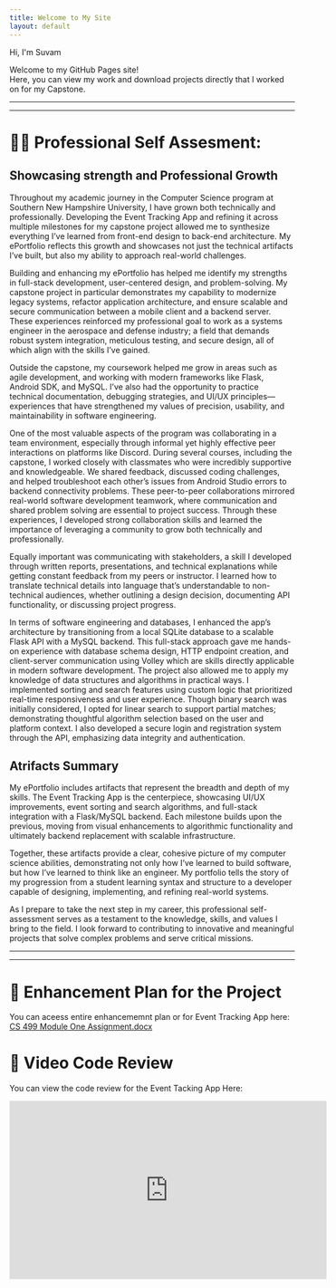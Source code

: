 ```yaml
---
title: Welcome to My Site
layout: default
---
```


Hi, I'm Suvam

Welcome to my GitHub Pages site!  
Here, you can view my work and download projects directly that I worked on for my Capstone.

---
---

# 🧑‍💻 Professional Self Assesment:

## Showcasing strength and Professional Growth
Throughout my academic journey in the Computer Science program at Southern New Hampshire University, I have grown both technically and professionally. Developing the Event Tracking App and refining it across multiple milestones for my capstone project allowed me to synthesize everything I’ve learned from front-end design to back-end architecture. My ePortfolio reflects this growth and showcases not just the technical artifacts I’ve built, but also my ability to approach real-world challenges.

Building and enhancing my ePortfolio has helped me identify my strengths in full-stack development, user-centered design, and problem-solving. My capstone project in particular demonstrates my capability to modernize legacy systems, refactor application architecture, and ensure scalable and secure communication between a mobile client and a backend server. These experiences reinforced my professional goal to work as a systems engineer in the aerospace and defense industry; a field that demands robust system integration, meticulous testing, and secure design, all of which align with the skills I’ve gained.

Outside the capstone, my coursework helped me grow in areas such as agile development, and working with modern frameworks like Flask, Android SDK, and MySQL. I’ve also had the opportunity to practice technical documentation, debugging strategies, and UI/UX principles—experiences that have strengthened my values of precision, usability, and maintainability in software engineering.

One of the most valuable aspects of the program was collaborating in a team environment, especially through informal yet highly effective peer interactions on platforms like Discord. During several courses, including the capstone, I worked closely with classmates who were incredibly supportive and knowledgeable. We shared feedback, discussed coding challenges, and helped troubleshoot each other’s issues from Android Studio errors to backend connectivity problems. These peer-to-peer collaborations mirrored real-world software development teamwork, where communication and shared problem solving are essential to project success. Through these experiences, I developed strong collaboration skills and learned the importance of leveraging a community to grow both technically and professionally.

Equally important was communicating with stakeholders, a skill I developed through written reports, presentations, and technical explanations while getting constant feedback from my peers or instructor. I learned how to translate technical details into language that’s understandable to non-technical audiences, whether outlining a design decision, documenting API functionality, or discussing project progress.

In terms of software engineering and databases, I enhanced the app’s architecture by transitioning from a local SQLite database to a scalable Flask API with a MySQL backend. This full-stack approach gave me hands-on experience with database schema design, HTTP endpoint creation, and client-server communication using Volley which are skills directly applicable in modern software development. The project also allowed me to apply my knowledge of data structures and algorithms in practical ways. I implemented sorting and search features using custom logic that prioritized real-time responsiveness and user experience. Though binary search was initially considered, I opted for linear search to support partial matches; demonstrating thoughtful algorithm selection based on the user and platform context. I also developed a secure login and registration system through the API, emphasizing data integrity and authentication.

## Atrifacts Summary
My ePortfolio includes artifacts that represent the breadth and depth of my skills. The Event Tracking App is the centerpiece, showcasing UI/UX improvements, event sorting and search algorithms, and full-stack integration with a Flask/MySQL backend. Each milestone builds upon the previous, moving from visual enhancements to algorithmic functionality and ultimately backend replacement with scalable infrastructure.

Together, these artifacts provide a clear, cohesive picture of my computer science abilities, demonstrating not only how I’ve learned to build software, but how I’ve learned to think like an engineer. My portfolio tells the story of my progression from a student learning syntax and structure to a developer capable of designing, implementing, and refining real-world systems.

As I prepare to take the next step in my career, this professional self-assessment serves as a testament to the knowledge, skills, and values I bring to the field. I look forward to contributing to innovative and meaningful projects that solve complex problems and serve critical missions.

---
---


# 📂 Enhancement Plan for the Project 

You can aceess entire enhancememnt plan or for Event Tracking App here:
[CS 499 Module One Assignment.docx](CS%20499%20Module%20One%20Assignment.docx)

# 📂 Video Code Review

You can view the code review for the Event Tacking App Here:
<iframe width="560" height="315" src="https://www.youtube.com/embed/b3UODWSPRLM" frameborder="0" allow="accelerometer; autoplay; encrypted-media; gyroscope; picture-in-picture" allowfullscreen></iframe>

